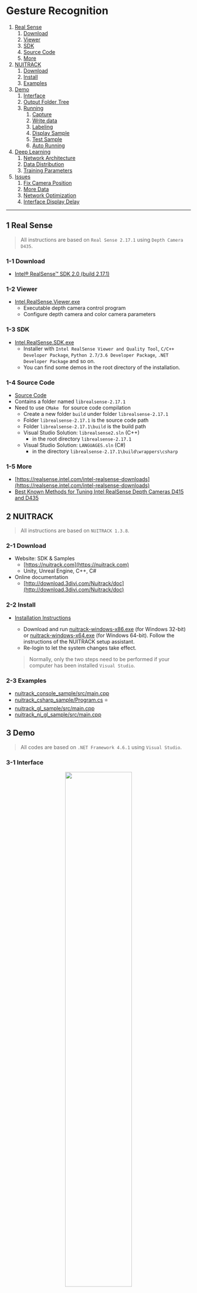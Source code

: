 # Gesture Recognition

1.  [Real Sense](#1-Real-Sense)
    1.  [Download](#1-1-Download)
    2.  [Viewer](#1-2-Viewer)
    3.  [SDK](#1-3-SDK)
    4.  [Source Code](#1-4-Source-Code)
    5.  [More](#1-5-More)
2.  [NUITRACK](#2-NUITRACK)
    1.  [Download](#2-1-Download)
    2.  [Install](#2-2-Install)
    3.  [Examples](#2-3-Examples)
3.  [Demo](#3-Demo)
    1.  [Interface](#3-1-Interface)
    2.  [Output Folder Tree](#3-2-Output-Folder-Tree)
    3.  [Running](#3-3-Running)
        1.  [Capture](#3-3-1-Capture)
        2.  [Write data](#3-3-2-Write-data)
        3.  [Labeling](#3-3-3-Labeling)
        4.  [Display Sample](#3-3-4-Display-Sample)
        5.  [Test Sample](#3-3-5-Test-Sample)
        6.  [Auto Running](#3-3-6-Auto-Running)
4.  [Deep Learning](#4-Deep-Learning)
    1.  [Network Architecture](#4-1-Network-Architecture)
    2.  [Data Distribution](#4-2-Data-Distribution)
    3.  [Training Parameters](#4-3-Training-Parameters)
5.  [Issues](#5-Issues)
    1.  [Fix Camera Position](#5-1-Fix-Camera-Position)
    2.  [More Data](#5-2-More-Data)
    3.  [Network Optimization](#5-3-Network-Optimization)
    4.  [Interface Display Delay](#5-4-Interface-Display-Delay)



---



## 1 Real Sense

>   All instructions are based on `Real Sense 2.17.1` using `Depth Camera D435`. 
>

### 1-1 Download

-   [Intel® RealSense™ SDK 2.0 (build 2.17.1)](https://github.com/IntelRealSense/librealsense/releases/tag/v2.17.1)

### 1-2 Viewer

-   [Intel.RealSense.Viewer.exe](https://github.com/IntelRealSense/librealsense/releases/download/v2.17.1/Intel.RealSense.Viewer.exe)
    -   Executable depth camera control program
    -   Configure depth camera and color camera parameters

### 1-3 SDK

-   [Intel.RealSense.SDK.exe](https://github.com/IntelRealSense/librealsense/releases/download/v2.17.1/Intel.RealSense.SDK.exe)
    -   Installer with `Intel RealSense Viewer and Quality Tool`, `C/C++ Developer Package`, `Python 2.7/3.6 Developer Package`, `.NET Developer Package` and so on.
    -   You can find some demos in the root directory of the installation.

### 1-4 Source Code

-   [Source Code](https://github.com/IntelRealSense/librealsense/archive/v2.17.1.zip)
-   Contains a folder named `librealsense-2.17.1`
-   Need to use `CMake ` for source code compilation
    -   Create a new folder `build` under folder `librealsense-2.17.1`
    -   Folder `librealsense-2.17.1` is the source code path
    -   Folder `librealsense-2.17.1\build` is the build path
    -   Visual Studio Solution: `librealsense2.sln` (C++)
        -   in the root directory `librealsense-2.17.1`
    -   Visual Studio Solution: `LANGUAGES.sln` (C#)
        -   in the directory `librealsense-2.17.1\build\wrappers\csharp`

### 1-5 More

-   [https://realsense.intel.com/intel-realsense-downloads](https://realsense.intel.com/intel-realsense-downloads)
-   [Best Known Methods for Tuning Intel RealSense Depth Cameras D415 and D435](https://www.intel.com/content/dam/support/us/en/documents/emerging-technologies/intel-realsense-technology/BKMs_Tuning_RealSense_D4xx_Cam.pdf)



## 2 NUITRACK

>   All instructions are based on `NUITRACK 1.3.8`. 

### 2-1 Download

-   Website: SDK & Samples
    -   [https://nuitrack.com](https://nuitrack.com)
    -   Unity, Unreal Engine, C++, C#
-   Online documentation
    -   [http://download.3divi.com/Nuitrack/doc](http://download.3divi.com/Nuitrack/doc)

### 2-2 Install

-   [Installation Instructions ](http://download.3divi.com/Nuitrack/doc/Installation_page.html)

    -   Download and run [nuitrack-windows-x86.exe](http://download.3divi.com/Nuitrack/platforms/nuitrack-windows-x86.exe) (for Windows 32-bit) or [nuitrack-windows-x64.exe](http://download.3divi.com/Nuitrack/platforms/nuitrack-windows-x64.exe) (for Windows 64-bit). Follow the instructions of the NUITRACK setup assistant. 
    -   Re-login to let the system changes take effect. 

    >   Normally, only the two steps need to be performed if your computer has been installed `Visual Studio`.

### 2-3 Examples

-   [nuitrack_console_sample/src/main.cpp](http://download.3divi.com/Nuitrack/doc/nuitrack_console_sample_2src_2main_8cpp-example.html)
-   [nuitrack_csharp_sample/Program.cs](http://download.3divi.com/Nuitrack/doc/nuitrack_csharp_sample_2Program_8cs-example.html) :star:
-   [nuitrack_gl_sample/src/main.cpp](http://download.3divi.com/Nuitrack/doc/nuitrack_gl_sample_2src_2main_8cpp-example.html)
-   [nuitrack_ni_gl_sample/src/main.cpp](http://download.3divi.com/Nuitrack/doc/nuitrack_ni_gl_sample_2src_2main_8cpp-example.html)



## 3 Demo

>   All codes are based on `.NET Framework 4.6.1` using `Visual Studio`.

### 3-1 Interface

<div align = center>
    <img src = "img/Interface1.png", width = "60%"/>
</div>

-   ①: Display the color image and the skeleton data with red square dots.
-   ②: Display the judged gesture: `Standing`, `Sitting`, `Walking`, `StandUp`, `SitDown`, `TurnBack`.
-   ③: Display the skeleton data, 25 points (XYZ) per frame.
-   ④: The main control
    -   `Grab`: Start or Stop the camera grab.
    -   `Write`: Enabled or disabled write skeleton data.
    -   `Auto`: Enabled or disabled recognize the gesture automatically.
    -   `FPS`: Frame per second, also timer grab interval equals `1000.0 / FPS`.
    -   `W`: The width of image. 
    -   `H`: The height of image. 
-   ⑤: Load and test `.pb` model
    -   `Load`: Load a `.pb` model.
    -   `Test`: Test a sample using the loaded model.
-   ⑥: Output window, not used yet.

<div align = center>
    <img src = "img/Interface2.png", width = "60%"/>
</div>

-   ⑦: Display the skeleton data index. The small flag indicates that the data under the index is valid. 
-   ⑧: Load and config data.
    -   `Load`: Select a `.txt` file, see `3-2` for more instructions.
    -   Combine data: 
        -   `1st number` indicates that the data of each 60 frames is combined into one sample.
        -   `2nd number` indicates that overlaps the data of 30 frames between every two samples.
-   ⑨: Search and select data.
    -   `Search`: Search and display the images of the sample
    -   `Auto`: Auto select the next batch images, `batchSize = CombineData`.
    -   `▶`: Display the select data and images.
    -   `Delay`: Display image delay time.
    -   `Dlt`: Delete useless images after labeling.
-   ⑩: Labeling, 3 buttons per label.
    -   `1st button`: Write label data. 
    -   `2nd button`: Open label folder.
    -   `3rd button`: Display label sample.

### 3-2 Output Folder Tree

```mermaid
graph TD
	A(Application.StartupPath)
	B1(Model: Save the pb model)
	B2(Output: Save the skeleton data)
	C0(Model Files: yyyy-MM-dd HH-mm-ss.pb)
	D0(All: Save the skeleton data)
	Dx(yyyy-MM-dd HH-mm-ss: Save the skeleton data)
	E1(Images: Images for each label)
	E2(Labels: Txt and md files for each label)
	E3(Data Infos: Data.txt)
	
	A --> B1
	A --> B2
	B1 --> C0
	B2 --> D0
	B2 --> Dx
	D0 --> E1
	D0 --> E2
	D0 --> E3
	Dx --> E1
	Dx --> E2
	Dx --> E3
```

### 3-3 Running

#### 3-3-1 Capture

-   Make sure the computer is connected to the depth camera. 
-   Click `Grab` button, the images will be displayed in real time.  

#### 3-3-2 Write data

-   Click `Write` button, the folder will be created under the `Output` folder with the format of current time `yyyy-MM-dd HH-mm-ss` as the folder name. For example, creating a folder named `2019-01-10 10-40-54`. 
-   Further, in the `2019-01-10 10-40-54` folder, two folder named `Images` and `Labels` are created and a txt file named `Data` is generated. 
    -   `Images`: The color image with the joint position of the body using square red dots. 
    -   `Labels`: Txt and md files for each label.
    -   `Data.txt`: The information of the skeleton data. Normally, only the word `Skeleton data (X, Y, Z) * 25 points. `. 
-   Click `Grab` button to capture image, at the same time, write images and data. Which one of the `Grab` button and the `Write` button is pressed first, there is no requirement for use.

#### 3-3-3 Labeling

-   After writing the data, stop `Grab` and `Write`, switch to interface 2, click the `Load Data` button, and select the `data.txt` file under the selected folder.
-   In the interface ⑦, all the skeleton data lists under the selected folder are displayed. The small flag indicates that the data under the index is valid. 
-   Next, you need to select enough continuous data manually, or use the `Auto` button to let the program  select the data automatically. 
-   While you select the data, Interface ① will display the images, determine the current gesture manually based on the image information, and click the corresponding `1st button` in interface ⑩. after that, a sample will be automatically saved.

#### 3-3-4 Display Sample

-   Same as `labeling`, click the `Load Data` button, and select the `data.txt` file under the selected folder.
-   Click the corresponding `2nd button` in interface ⑩, the program will automatically open the save path of the selected label's sample.
-   Click the corresponding `3rd button` in interface ⑩, the program will automatically display the images of the selected sample in interface ①.

#### 3-3-5 Test Sample

-   Click the `Load` button in interface ⑤ and select the `.pb` model file to be tested. 
-   The first call to the model requires 3000ms to run, and the next run is less than 10ms. I do not know why. So when I load the model, I will call the model once to ensure that it will not time out when it is running automatically.
-   Click the `Test` button in interface ⑤ and select a sample, then the result will be displayed in ②. 

#### 3-3-6 Auto Running

-   Click the `Auto` button in interface ④, the program will automatically load the preset model, the model path can be modified by the `m_PB_URL` variable.
-   Click `Grab` button. 
-   Start your performance. 



## 4 Deep Learning

>   All codes are based on `Python 3.6.7 64-bit (TendorFlow)` using `Visual Studio Code`.

### 4-1 Network Architecture

A DNN(Deep Neural Network) architecture. (Multilayer perceptron 多层感知器)

```python
def dnn_5(inputs, num_classes=6, is_training=True, dropout_keep_prob=0.8, reuse=tf.AUTO_REUSE, scope='dnn_5'):
    ''' A DNN architecture with 4 hidden layers. 

        input --> (hidden layer) x 4 --> output

        hidden_layer_notes = [4096, 1024, 256, 64]
        1 x 4500 --> 1 x 4096 --> 1 x 1024 --> 1 x 256 --> 1 x 64 --> 1 x num_output

        Args:
            inputs           : The input data sets whose shape likes [1 x 4500]. 
            num_classes      : The number of output classes. 
            is_training      : Is training, if yes, it will ignore dropout_keep_prob.  
            dropout_keep_prob: The value of dropout parameter. 
            reuse            : 
            scope            :

        Return:
            net: The output of the net which do not input tf.nn.softmax. 

        Raise:

    '''
    with tf.variable_scope(scope, 'dnn_5', [inputs], reuse=reuse):
        ### hidden_layer_notes
        hidden_layer_notes = [4096, 1024, 256, 64]

        ### 1: hidden layer 1
        # 1 x 4500 --> 1 x 4096
        with tf.variable_scope('hidden1'):
            net = slim.fully_connected(inputs, hidden_layer_notes[0], scope='fc')
            net = slim.dropout(net, dropout_keep_prob, is_training=is_training, scope='dropout')
            
        ### 2: hidden layer 2
        # 1 x 4096 --> 1 x 1024
        with tf.variable_scope('hidden2'):
            net = slim.fully_connected(net, hidden_layer_notes[1], scope='fc')
            net = slim.dropout(net, dropout_keep_prob, is_training=is_training, scope='dropout')

        ### 3: hidden layer 3
        # 1 x 1024 --> 1 x 256
        with tf.variable_scope('hidden3'):
            net = slim.fully_connected(net, hidden_layer_notes[2], scope='fc')
            net = slim.dropout(net, dropout_keep_prob, is_training=is_training, scope='dropout')

        ### 4: hidden layer 4
        # 1 x 256 --> 1 x 64
        with tf.variable_scope('hidden4'):
            net = slim.fully_connected(net, hidden_layer_notes[3], scope='fc')
            net = slim.dropout(net, dropout_keep_prob, is_training=is_training, scope='dropout')
            
        ### 5: output layer
        # 1 x 64 --> 1 x num_classes
        with tf.variable_scope('output'):
            net = slim.fully_connected(net, num_classes, activation_fn=None, scope='fc')

        ### return
        return net
```

### 4-2 Data Distribution

|       | Standing | Sitting | Walking | StandUp | SitDown | TurnBack | All  |
| :---: | :------: | :-----: | :-----: | :-----: | :-----: | :------: | :--: |
| train |   227    |   229   |   135   |   193   |   194   |   150    | 1128 |
|  vld  |    0     |    0    |    0    |    0    |    0    |    0     |  0   |
| test  |    51    |   70    |   30    |   43    |   57    |    30    | 281  |
|  All  |   278    |   299   |   165   |   236   |   251   |   180    | 1409 |

### 4-3 Training Parameters

```
# ----------------------------------------------------------------------- #
# ------------------------ Run net at 2018-12-19 ------------------------ #
# ----------------------------------------------------------------------- #
# ---------------- train_step: 15000
# ---------------- batch_size: 32
# ---------------- learning_rate: 0.0001
# ---------------- dropout_keep_prob: 1.0

# ---------------- Test accuracy: 93.5943 %
```



## 5 Issues

### 5-1 Fix Camera Position

>   In my current experiment, the height of the camera is about 75cm, and the angle of the camera is horizontal forward. All data collected is based on this premise.
>
>   This causes the gesture recognition result to deteriorate when the camera height or the camera angle is changed. 
>
>   For example, when raising the height of the camera, `Standing` is easily judged as `Sitting`.

-   I think the initial work should be to determine where the camera is installed.
-   Fix camera position, like fixing the camera to the corner of the ceiling of the room, which can make sure the field of view to cover the entire room.

### 5-2 More Data

>   Now, I only have 1409 samples. For deep learning, this number is too small.

-   I suggest finding more people and collecting more data after fixing the camera.

### 5-3 Network Optimization

>   I combine 60 frames of images with 25 points (75 float numbers) per frame, so 4500 float numbers are combined into a vector sample. 

-   The composition of the sample needs to be optimized. 

>   The network architecture is based on `Multilayer Perceptron`. 

-   It is the simplest network, so there is still a lot of optimization space.

### 5-4 Interface Display Delay

>   In the automatic running state, the gesture name displayed on interface ② has obvious delay.

-   Demo program bug, I will fix it as soon as possible.





















